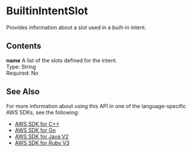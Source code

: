# BuiltinIntentSlot<a name="API_BuiltinIntentSlot"></a>

Provides information about a slot used in a built\-in intent\.

## Contents<a name="API_BuiltinIntentSlot_Contents"></a>

 **name**   <a name="lex-Type-BuiltinIntentSlot-name"></a>
A list of the slots defined for the intent\.  
Type: String  
Required: No

## See Also<a name="API_BuiltinIntentSlot_SeeAlso"></a>

For more information about using this API in one of the language\-specific AWS SDKs, see the following:
+  [AWS SDK for C\+\+](https://docs.aws.amazon.com/goto/SdkForCpp/lex-models-2017-04-19/BuiltinIntentSlot) 
+  [AWS SDK for Go](https://docs.aws.amazon.com/goto/SdkForGoV1/lex-models-2017-04-19/BuiltinIntentSlot) 
+  [AWS SDK for Java V2](https://docs.aws.amazon.com/goto/SdkForJavaV2/lex-models-2017-04-19/BuiltinIntentSlot) 
+  [AWS SDK for Ruby V3](https://docs.aws.amazon.com/goto/SdkForRubyV3/lex-models-2017-04-19/BuiltinIntentSlot) 